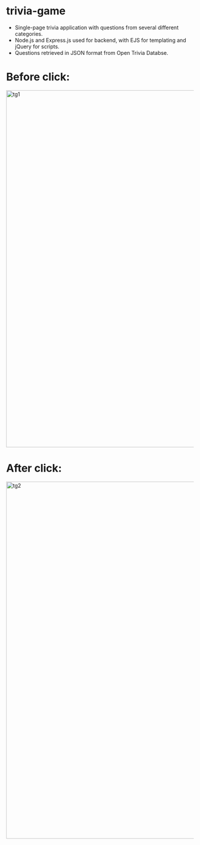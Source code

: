 # trivia-game
<ul>
  <li>Single-page trivia application with questions from several different categories.</li>
  <li>Node.js and Express.js used for backend, with EJS for templating and jQuery for scripts.</li>
  <li>Questions retrieved in JSON format from Open Trivia Databse.</li>
</ul>

<h1>Before click:</h1>
<img width="958" alt="tg1" src="https://user-images.githubusercontent.com/68671581/177435965-ca244f34-9bfd-4f72-b445-cac066d552c9.png">

<h1>After click:</h1>
<img width="958" alt="tg2" src="https://user-images.githubusercontent.com/68671581/177435978-d04dc29e-3c06-4e75-88a0-f5e6b3604459.png">
